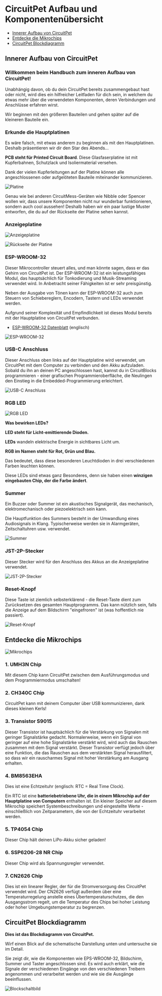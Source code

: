 # CircuitPet Aufbau und Komponentenübersicht

* [Innerer Aufbau von CircuitPet](#innerer-aufbau-von-circuitpet)
* [Entdecke die Mikrochips](#entdecke-die-mikrochips)
* [CircuitPet Blockdiagramm](#circuitpet-blockdiagramm)

## Innerer Aufbau von CircuitPet

### Willkommen beim Handbuch zum inneren Aufbau von CircuitPet!

Unabhängig davon, ob du dein CircuitPet bereits zusammengebaut hast oder nicht, wird dies ein hilfreicher Leitfaden für dich sein, in welchem du etwas mehr über die verwendeten Komponenten, deren Verbindungen und Anschlüsse erfahren wirst.

Wir beginnen mit den größeren Bauteilen und gehen später auf die kleineren Bauteile ein.

### Erkunde die Hauptplatinen

Es wäre falsch, mit etwas anderem zu beginnen als mit den Hauptplatinen. Deshalb präsentieren wir dir den Star des Abends...

**PCB steht für Printed Circuit Board**. Diese Glasfaserplatine ist mit Kupferbahnen, Schutzlack und Isoliermaterial versehen.  

Dank der vielen Kupferleitungen auf der Platine können alle angeschlossenen oder aufgelöteten Bauteile miteinander kommunizieren.

![Platine](images/board.jpg)

Genau wie bei anderen CircuitMess-Geräten wie Nibble oder Spencer wollen wir, dass unsere Komponenten nicht nur wunderbar funktionieren, sondern auch cool aussehen! Deshalb haben wir ein paar lustige Muster entworfen, die du auf der Rückseite der Platine sehen kannst.

### Anzeigeplatine

![Anzeigeplatine](images/display.jpg)

![Rückseite der Platine](images/board2.jpg)

### ESP-WROOM-32

Dieser Mikrocontroller steuert alles, und man könnte sagen, dass er das Gehirn von CircuitPet ist. Der ESP-WROOM-32 ist ein leistungsfähiges Modul, das hauptsächlich für Tonkodierung und Musik-Streaming verwendet wird. In Anbetracht seiner Fähigkeiten ist er sehr preisgünstig.

Neben der Ausgabe von Tönen kann der ESP-WROOM-32 auch zum Steuern von Schiebereglern, Encodern, Tastern und LEDs verwendet werden.

Aufgrund seiner Komplexität und Empfindlichkeit ist dieses Modul bereits mit der Hauptplatine von CircuitPet verbunden.

* [ESP-WROOM-32 Datenblatt](https://www.espressif.com/sites/default/files/documentation/esp32-wroom-32_datasheet_en.pdf) (englisch)

![ESP-WROOM-32](images/esp.jpg)

### USB-C Anschluss

Dieser Anschluss oben links auf der Hauptplatine wird verwendet, um CircuitPet mit dem Computer zu verbinden und den Akku aufzuladen. Sobald du ihn an deinen PC angeschlossen hast, kannst du in CircuitBlocks programmieren - einer grafischen Programmieroberfläche, die Neulingen den Einstieg in die Embedded-Programmierung erleichtert.

![USB-C Anschluss](images/usb.jpg)

### RGB LED

![RGB LED](images/led.jpg)

**Was bewirken LEDs?**

**LED steht für Licht-emittierende Dioden.**

**LEDs** wandeln elektrische Energie in sichtbares Licht um.

**RGB im Namen steht für Rot, Grün und Blau.**

Das bedeutet, dass diese besonderen Leuchtdioden in drei verschiedenen Farben leuchten können.

Diese LEDs sind etwas ganz Besonderes, denn sie haben einen **winzigen eingebauten Chip, der die Farbe ändert**.

### Summer

Ein Buzzer oder Summer ist ein akustisches Signalgerät, das mechanisch, elektromechanisch oder piezoelektrisch sein kann.

Die Hauptfunktion des Summers besteht in der Umwandlung eines Audiosignals in Klang. Typischerweise werden sie in Alarmgeräten, Zeitschaltuhren usw. verwendet.

![Summer](images/buzzer.jpg)

### JST-2P-Stecker

Dieser Stecker wird für den Anschluss des Akkus an die Anzeigeplatine verwendet.

![JST-2P-Stecker](images/jst.jpg)

### Reset-Knopf

Diese Taste ist ziemlich selbsterklärend - die Reset-Taste dient zum Zurücksetzen des gesamten Hauptprogramms. Das kann nützlich sein, falls die Anzeige auf dem Bildschirm "eingefroren" ist (was hoffentlich nie passiert).

![Reset-Knopf](images/reset.jpg)

## Entdecke die Mikrochips

![Mikrochips](images/chips.jpg)

### 1. UMH3N Chip

Mit diesem Chip kann CircuitPet zwischen dem Ausführungsmodus und dem Programmiermodus umschalten!

### 2. CH340C Chip

CircuitPet kann mit deinem Computer über USB kommunizieren, dank dieses kleinen Kerls!

### 3. Transistor S9015

Dieser Transistor ist hauptsächlich für die Verstärkung von Signalen mit geringer Signalstärke gedacht. Normalerweise, wenn ein Signal von geringer auf eine hohe Signalstärke verstärkt wird, wird auch das Rauschen zusammen mit dem Signal verstärkt. Dieser Transistor verfügt jedoch über eine Funktion, die das Rauschen aus dem verstärkten Signal herausfiltert, so dass wir ein rauscharmes Signal mit hoher Verstärkung am Ausgang erhalten.

### 4. BM8563EHA

Dies ist eine Echtzeituhr (englisch: RTC = Real Time Clock).

Ein RTC ist eine **batteriebetriebene Uhr, die in einem Mikrochip auf der Hauptplatine von Computern** enthalten ist. Ein kleiner Speicher auf diesem Mikrochip speichert Systembeschreibungen und eingestellte Werte - einschließlich von Zeitparametern, die von der Echtzeituhr verarbeitet werden.

### 5. TP4054 Chip

Dieser Chip hält deinen LiPo-Akku sicher geladen!

### 6. SSP6206-28 NR Chip

Dieser Chip wird als Spannungsregler verwendet.

### 7. CN2626 Chip

Dies ist ein linearer Regler, der für die Stromversorgung des CircuitPet verwendet wird. Der CN2626 verfügt außerdem über eine Temperaturregelung anstelle eines Übertemperaturschutzes, die den Ausgangsstrom regelt, um die Temperatur des Chips bei hoher Leistung oder hoher Umgebungstemperatur zu begrenzen.

## CircuitPet Blockdiagramm

**Dies ist das Blockdiagramm von CircuitPet.**

Wirf einen Blick auf die schematische Darstellung unten und untersuche sie im Detail.

Sie zeigt dir, wie die Komponenten wie EPS-WROOM-32, Bildschirm, Summer und Taster angeschlossen sind. Es wird auch erklärt, wie die Signale der verschiedenen Eingänge von den verschiedenen Treibern angenommen und verarbeitet werden und wie sie die Ausgänge beeinflussen.

![Blockschaltbild](images/block.jpg)
